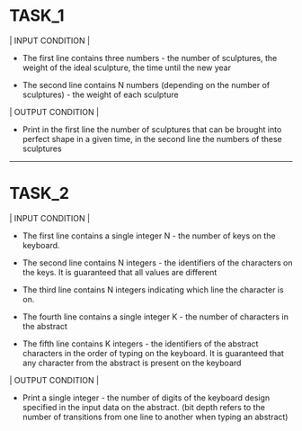  # TASK_1 
 

| INPUT CONDITION |

* Тhe first line contains three numbers - the number of sculptures, the weight of the ideal sculpture, the time until the new year

* Тhe second line contains N numbers (depending on the number of sculptures) - the weight of each sculpture


| OUTPUT CONDITION | 

* Print in the first line the number of sculptures that can be brought into perfect shape in a given time, in the second line the numbers of these sculptures 

______________________________________

 # TASK_2  
  

| INPUT CONDITION |

* The first line contains a single integer N - the number of keys on the keyboard.

* The second line contains N integers - the identifiers of the characters on the keys. 
It is guaranteed that all values are different

* The third line contains N integers indicating which line the character is on.

* The fourth line contains a single integer K - the number of characters in the abstract

* The fifth line contains K integers - the identifiers of the abstract characters in the order of typing on the keyboard.
It is guaranteed that any character from the abstract is present on the keyboard

| OUTPUT CONDITION |
 
* Print a single integer - the number of digits of the keyboard design specified in the input data on the abstract.
(bit depth refers to the number of transitions from one line to another when typing an abstract)

